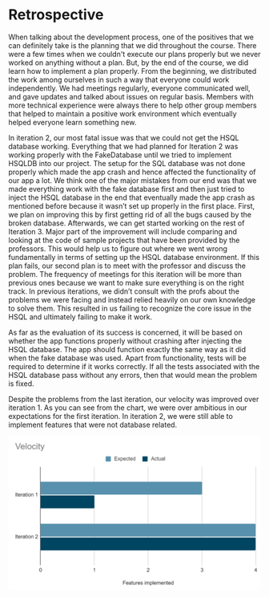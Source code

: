 # Retrospective

When talking about the development process, one of the positives that we can definitely take is the planning that we did throughout the course. There were a few times when we couldn't execute our plans properly but we never worked on anything without a plan. But, by the end of the course, we did learn how to implement a plan properly. From the beginning, we distributed the work among ourselves in such a way that everyone could work independently. We had meetings regularly, everyone communicated well, and gave updates and talked about issues on regular basis. Members with more technical experience were always there to help other group members that helped to maintain a positive work environment which eventually helped everyone learn something new. 


In iteration 2, our most fatal issue was that we could not get the HSQL database working. Everything that we had planned for Iteration 2 was working properly with the FakeDatabase until we tried to implement HSQLDB into our project. The setup for the SQL database was not done properly which made the app crash and hence affected the functionality of our app a lot. We think one of the major mistakes from our end was that we made everything work with the fake database first and then just tried to inject the HSQL database in the end that eventually made the app crash as mentioned before because it wasn’t set up properly in the first place. First, we plan on improving this by first getting rid of all the bugs caused by the broken database.  Afterwards, we can get started working on the rest of Iteration 3. Major part of the improvement will include comparing and looking at the code of sample projects that have been provided by the professors. This would help us to figure out where we went wrong fundamentally in terms of setting up the HSQL database environment. If this plan fails, our second plan is to meet with the professor and discuss the problem. The frequency of meetings for this iteration will be more than previous ones because we want to make sure everything is on the right track. In previous iterations, we didn’t consult with the profs about the problems we were facing and instead relied heavily on our own knowledge to solve them. This resulted in us failing to recognize the core issue in the HSQL and ultimately failing to make it work.


As far as the evaluation of its success is concerned, it will be based on whether the app functions properly without crashing after injecting the HSQL database. The app should function exactly the same way as it did when the fake database was used. Apart from functionality, tests will be required to determine if it works correctly. If all the tests associated with the HSQL database pass without any errors, then that would mean the problem is fixed. 


Despite the problems from the last iteration, our velocity was improved over iteration 1. As you can see from the chart, we were over ambitious in our expectations for the first iteration. In iteration 2, we were still able to implement features that were not database related. 

![](velocityImage.PNG)